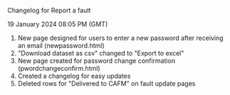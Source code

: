 Changelog for Report a fault 

19 January 2024 08:05 PM (GMT)
1. New page designed for users to enter a new password after receiving an email (newpassword.html)
2. "Download dataset as csv" changed to "Export to excel"
3. New page created for password change confirmation (pwordchangeconfirm.html)
4. Created a changelog for easy updates 
5. Deleted rows for "Delivered to CAFM" on fault update pages